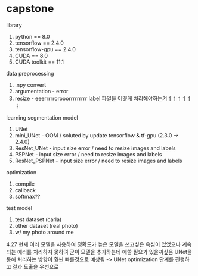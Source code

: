 # capstone

library
1. python == 8.0
2. tensorflow == 2.4.0
3. tensorflow-gpu == 2.4.0
4. CUDA == 8.0
5. CUDA toolkit == 11.1

data preprocessing
1. .npy convert
2. argumentation  - error
3. resize - eeerrrrrorooorrrrrrrrr label 파일을 어떻게 처리해야하는겨ㅕㅕㅕㅕㅕㅕ

learning segmentation model
1. UNet
2. mini_UNet  - OOM / soluted by update tensorflow & tf-gpu (2.3.0 -> 2.4.0)
3. ResNet_UNet  - input size error / need to resize images and labels
4. PSPNet - input size error / need to resize images and labels
5. ResNet_PSPNet  - input size error / need to resize images and labels

optimization
1. compile
2. callback
3. softmax??

test model
1. test dataset (carla)
2. other dataset (real photo)
3. w/ my photo around me

4.27
현재 여러 모델을 사용하여 정확도가 높은 모델을 쓰고싶은 욕심이 있었으나
계속되는 에러를 처리하지 못하여 굳이 모델을 추가하는데 애쓸 필요가 있을까싶음
UNet을 통해 처리하는 방향이 훨씬 빠를것으로 예상됨
-> UNet optimization 단계를 진행하고 결과 도출을 우선으로 
